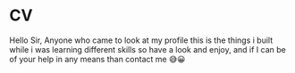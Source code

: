 # CV 
Hello Sir,
Anyone who came to look at my profile this is the things i built while i was learning different skills so have a look and enjoy, and if I can be of your help in any means than contact me 😅😀
